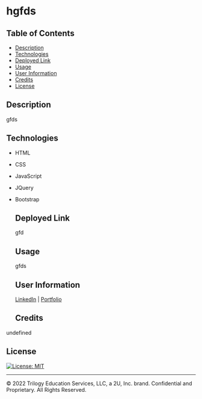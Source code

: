 # hgfds
  

  ## Table of Contents
  
  - [Description](#description)
  - [Technologies](#technologies)
  - [Deployed Link](#link)
  - [Usage](#usage)
  - [User Information](#userinformation)
  - [Credits](#credits)
  - [License](#license)
  
  ## Description
  
  gfds
  ## Technologies
  - HTML
- CSS
- JavaScript
- JQuery
- Bootstrap

  ## Deployed Link
  gfd
  ## Usage
  gfds 

  
  ## User Information
  
  [LinkedIn](https://www.linkedin.com/in/srikavya-mandla/) |
  [Portfolio](https://smandla.github.io/kavya_professionalportfolio/)
  
  ## Credits
  
undefined
  
  ## License
  
  [![License: MIT](https://img.shields.io/badge/License-MIT-yellow.svg)](https://opensource.org/licenses/MIT)
  
  ---
  
  © 2022 Trilogy Education Services, LLC, a 2U, Inc. brand. Confidential and Proprietary. All Rights Reserved.
  

